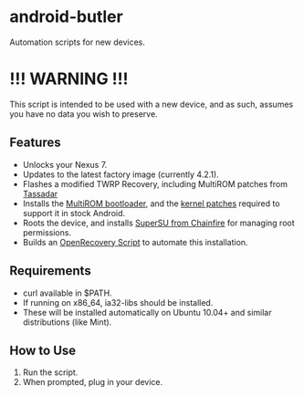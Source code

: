 android-butler
==============

Automation scripts for new devices.

!!! WARNING !!!
===============
This script is intended to be used with a new device, and as such, assumes you have no data you wish to preserve.

Features
--------
* Unlocks your Nexus 7.
* Updates to the latest factory image (currently 4.2.1).
* Flashes a modified TWRP Recovery, including MultiROM patches from [Tassadar](https://github.com/Tasssadar/Team-Win-Recovery-Project)
* Installs the [MultiROM bootloader](https://github.com/Tasssadar/multirom/tree/nexus7), and the [kernel patches](https://github.com/Tasssadar/kernel_nexus/commits/kexec-hardboot) required to support it in stock Android.
* Roots the device, and installs [SuperSU from Chainfire](https://play.google.com/store/apps/details?id=eu.chainfire.supersu) for managing root permissions.
* Builds an [OpenRecovery Script](http://www.teamw.in/OpenRecoveryScript) to automate this installation.

Requirements
------------
* curl available in $PATH.
* If running on x86_64, ia32-libs should be installed.
* These will be installed automatically on Ubuntu 10.04+ and similar distributions (like Mint).

How to Use
----------
1. Run the script.
2. When prompted, plug in your device.
